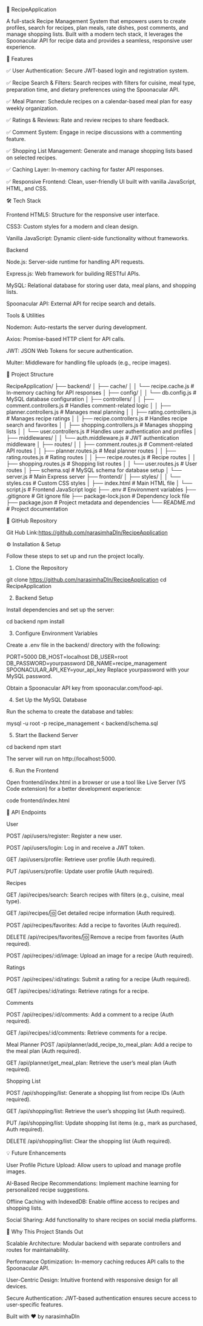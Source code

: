 🍲 RecipeApplication

A full-stack Recipe Management System that empowers users to create profiles, search for recipes, plan meals, rate dishes, post comments, and manage shopping lists. Built with a modern tech stack, it leverages the Spoonacular API for recipe data and provides a seamless, responsive user experience.

🌟 Features

✅ User Authentication: Secure JWT-based login and registration system.

✅ Recipe Search & Filters: Search recipes with filters for cuisine, meal type, preparation time, and dietary preferences using the Spoonacular API.

✅ Meal Planner: Schedule recipes on a calendar-based meal plan for easy weekly organization.

✅ Ratings & Reviews: Rate and review recipes to share feedback.

✅ Comment System: Engage in recipe discussions with a commenting feature.

✅ Shopping List Management: Generate and manage shopping lists based on selected recipes.

✅ Caching Layer: In-memory caching for faster API responses.

✅ Responsive Frontend: Clean, user-friendly UI built with vanilla JavaScript, HTML, and CSS.

🛠 Tech Stack

Frontend
HTML5: Structure for the responsive user interface.

CSS3: Custom styles for a modern and clean design.

Vanilla JavaScript: Dynamic client-side functionality without frameworks.

Backend

Node.js: Server-side runtime for handling API requests.

Express.js: Web framework for building RESTful APIs.

MySQL: Relational database for storing user data, meal plans, and shopping lists.

Spoonacular API: External API for recipe search and details.

Tools & Utilities

Nodemon: Auto-restarts the server during development.

Axios: Promise-based HTTP client for API calls.

JWT: JSON Web Tokens for secure authentication.

Multer: Middleware for handling file uploads (e.g., recipe images).

📂 Project Structure

RecipeApplication/
├── backend/
│   ├── cache/
│   │   └── recipe.cache.js         # In-memory caching for API responses
│   ├── config/
│   │   └── db.config.js           # MySQL database configuration
│   ├── controllers/
│   │   ├── comment.controllers.js # Handles comment-related logic
│   │   ├── planner.controllers.js # Manages meal planning
│   │   ├── rating.controllers.js  # Manages recipe ratings
│   │   ├── recipe.controllers.js  # Handles recipe search and favorites
│   │   ├── shopping.controllers.js # Manages shopping lists
│   │   └── user.controllers.js     # Handles user authentication and profiles
│   ├── middlewares/
│   │   └── auth.middleware.js      # JWT authentication middleware
│   ├── routes/
│   │   ├── comment.routes.js       # Comment-related API routes
│   │   ├── planner.routes.js       # Meal planner routes
│   │   ├── rating.routes.js        # Rating routes
│   │   ├── recipe.routes.js        # Recipe routes
│   │   ├── shopping.routes.js      # Shopping list routes
│   │   └── user.routes.js          # User routes
│   ├── schema.sql                 # MySQL schema for database setup
│   └── server.js                  # Main Express server
├── frontend/
│   ├── styles/
│   │   └── styles.css             # Custom CSS styles
│   ├── index.html                 # Main HTML file
│   └── script.js                  # Frontend JavaScript logic
├── .env                           # Environment variables
├── .gitignore                     # Git ignore file
├── package-lock.json              # Dependency lock file
├── package.json                   # Project metadata and dependencies
└── README.md                      # Project documentation

🔗 GitHub Repository

Git Hub Link:https://github.com/narasimhaDln/RecipeApplication

⚙️ Installation & Setup

Follow these steps to set up and run the project locally.

1. Clone the Repository

git clone https://github.com/narasimhaDln/RecipeApplication
cd RecipeApplication

2. Backend Setup

Install dependencies and set up the server:

cd backend
npm install

3. Configure Environment Variables

Create a .env file in the backend/ directory with the following:

PORT=5000
DB_HOST=localhost
DB_USER=root
DB_PASSWORD=yourpassword
DB_NAME=recipe_management
SPOONACULAR_API_KEY=your_api_key
Replace yourpassword with your MySQL password.

Obtain a Spoonacular API key from spoonacular.com/food-api.

4. Set Up the MySQL Database

Run the schema to create the database and tables:

mysql -u root -p recipe_management < backend/schema.sql

5. Start the Backend Server

cd backend
npm start

The server will run on http://localhost:5000.

6. Run the Frontend

Open frontend/index.html in a browser or use a tool like Live Server (VS Code extension) for a better development experience:

code frontend/index.html

📡 API Endpoints

User

POST /api/users/register: Register a new user.

POST /api/users/login: Log in and receive a JWT token.

GET /api/users/profile: Retrieve user profile (Auth required).

PUT /api/users/profile: Update user profile (Auth required).

Recipes

GET /api/recipes/search: Search recipes with filters (e.g., cuisine, meal type).

GET /api/recipes/:id: Get detailed recipe information (Auth required).

POST /api/recipes/favorites: Add a recipe to favorites (Auth required).

DELETE /api/recipes/favorites/:id: Remove a recipe from favorites (Auth required).

POST /api/recipes/:id/image: Upload an image for a recipe (Auth required).

Ratings

POST /api/recipes/:id/ratings: Submit a rating for a recipe (Auth required).

GET /api/recipes/:id/ratings: Retrieve ratings for a recipe.

Comments

POST /api/recipes/:id/comments: Add a comment to a recipe (Auth required).

GET /api/recipes/:id/comments: Retrieve comments for a recipe.

Meal Planner
POST /api/planner/add_recipe_to_meal_plan: Add a recipe to the meal plan (Auth required).

GET /api/planner/get_meal_plan: Retrieve the user’s meal plan (Auth required).

Shopping List

POST /api/shopping/list: Generate a shopping list from recipe IDs (Auth required).

GET /api/shopping/list: Retrieve the user’s shopping list (Auth required).

PUT /api/shopping/list: Update shopping list items (e.g., mark as purchased, Auth required).

DELETE /api/shopping/list: Clear the shopping list (Auth required).

💡 Future Enhancements

User Profile Picture Upload: Allow users to upload and manage profile images.

AI-Based Recipe Recommendations: Implement machine learning for personalized recipe suggestions.

Offline Caching with IndexedDB: Enable offline access to recipes and shopping lists.

Social Sharing: Add functionality to share recipes on social media platforms.

🚀 Why This Project Stands Out

Scalable Architecture: Modular backend with separate controllers and routes for maintainability.

Performance Optimization: In-memory caching reduces API calls to the Spoonacular API.

User-Centric Design: Intuitive frontend with responsive design for all devices.

Secure Authentication: JWT-based authentication ensures secure access to user-specific features.

Built with ❤️ by narasimhaDln
